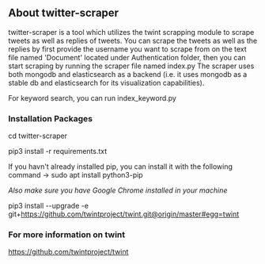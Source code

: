 ## About twitter-scraper

twitter-scraper is a tool which utilizes the twint scrapping module to scrape tweets as well as replies of tweets. You can scrape the tweets as well as the replies by first provide the username you want to scrape from on the text file named 'Document' located under Authentication folder, then you can start scraping by running the scraper file named index.py
The scraper uses both mongodb and elasticsearch as a backend (i.e. it uses mongodb as a stable db and elasticsearch for its visualization capabilities).

For keyword search, you can run index_keyword.py

### Installation Packages
cd twitter-scraper

pip3 install -r requirements.txt

If you havn't already installed pip, you can install it with the following command -> 
sudo apt install python3-pip

_Also make sure you have Google Chrome installed in your machine_

pip3 install --upgrade -e git+https://github.com/twintproject/twint.git@origin/master#egg=twint

### For more information on twint

https://github.com/twintproject/twint
